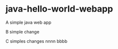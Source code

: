 java-hello-world-webapp
=======================

A simple java web app

B simple change   

C simples changes   nnnn bbbb
